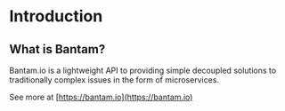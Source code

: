 # Introduction

## What is Bantam?

Bantam.io is a lightweight API to providing simple decoupled solutions to traditionally complex issues in the form of microservices.

See more at [https://bantam.io](https://bantam.io)

